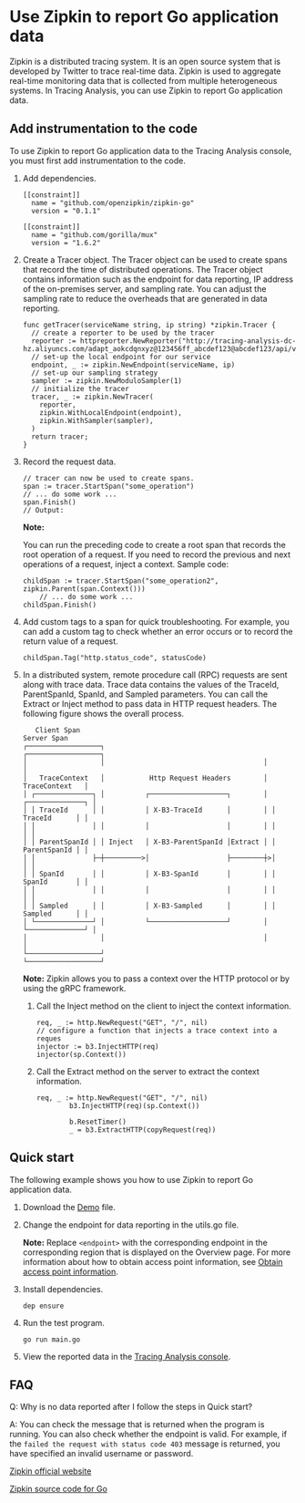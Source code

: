 # Use Zipkin to report Go application data

Zipkin is a distributed tracing system. It is an open source system that is developed by Twitter to trace real-time data. Zipkin is used to aggregate real-time monitoring data that is collected from multiple heterogeneous systems. In Tracing Analysis, you can use Zipkin to report Go application data.

## Add instrumentation to the code

To use Zipkin to report Go application data to the Tracing Analysis console, you must first add instrumentation to the code.

1.  Add dependencies.

    ```
    [[constraint]]
      name = "github.com/openzipkin/zipkin-go"
      version = "0.1.1"
    
    [[constraint]]
      name = "github.com/gorilla/mux"
      version = "1.6.2"
    ```

2.  Create a Tracer object. The Tracer object can be used to create spans that record the time of distributed operations. The Tracer object contains information such as the endpoint for data reporting, IP address of the on-premises server, and sampling rate. You can adjust the sampling rate to reduce the overheads that are generated in data reporting.

    ```
    func getTracer(serviceName string, ip string) *zipkin.Tracer {
      // create a reporter to be used by the tracer
      reporter := httpreporter.NewReporter("http://tracing-analysis-dc-hz.aliyuncs.com/adapt_aokcdqnxyz@123456ff_abcdef123@abcdef123/api/v2/spans")
      // set-up the local endpoint for our service
      endpoint, _ := zipkin.NewEndpoint(serviceName, ip)
      // set-up our sampling strategy
      sampler := zipkin.NewModuloSampler(1)
      // initialize the tracer
      tracer, _ := zipkin.NewTracer(
        reporter,
        zipkin.WithLocalEndpoint(endpoint),
        zipkin.WithSampler(sampler),
      )
      return tracer;
    }
    ```

3.  Record the request data.

    ```
    // tracer can now be used to create spans.
    span := tracer.StartSpan("some_operation")
    // ... do some work ...
    span.Finish()
    // Output:
    ```

    **Note:**

    You can run the preceding code to create a root span that records the root operation of a request. If you need to record the previous and next operations of a request, inject a context. Sample code:

    ```
    childSpan := tracer.StartSpan("some_operation2", zipkin.Parent(span.Context()))
        // ... do some work ...
    childSpan.Finish()
    ```

4.  Add custom tags to a span for quick troubleshooting. For example, you can add a custom tag to check whether an error occurs or to record the return value of a request.

    ```
    childSpan.Tag("http.status_code", statusCode)
    ```

5.  In a distributed system, remote procedure call \(RPC\) requests are sent along with trace data. Trace data contains the values of the TraceId, ParentSpanId, SpanId, and Sampled parameters. You can call the Extract or Inject method to pass data in HTTP request headers. The following figure shows the overall process.

    ```
       Client Span                                                Server Span
    ┌──────────────────┐                                       ┌──────────────────┐
    │                  │                                       │                  │
    │   TraceContext   │           Http Request Headers        │   TraceContext   │
    │ ┌──────────────┐ │          ┌───────────────────┐        │ ┌──────────────┐ │
    │ │ TraceId      │ │          │ X-B3-TraceId      │        │ │ TraceId      │ │
    │ │              │ │          │                   │        │ │              │ │
    │ │ ParentSpanId │ │ Inject   │ X-B3-ParentSpanId │Extract │ │ ParentSpanId │ │
    │ │              ├─┼─────────>│                   ├────────┼>│              │ │
    │ │ SpanId       │ │          │ X-B3-SpanId       │        │ │ SpanId       │ │
    │ │              │ │          │                   │        │ │              │ │
    │ │ Sampled      │ │          │ X-B3-Sampled      │        │ │ Sampled      │ │
    │ └──────────────┘ │          └───────────────────┘        │ └──────────────┘ │
    │                  │                                       │                  │
    └──────────────────┘                                       └──────────────────┘
    ```

    **Note:** Zipkin allows you to pass a context over the HTTP protocol or by using the gRPC framework.

    1.  Call the Inject method on the client to inject the context information.

        ```
        req, _ := http.NewRequest("GET", "/", nil)
        // configure a function that injects a trace context into a reques
        injector := b3.InjectHTTP(req)
        injector(sp.Context())
        ```

    2.  Call the Extract method on the server to extract the context information.

        ```
        req, _ := http.NewRequest("GET", "/", nil)
                b3.InjectHTTP(req)(sp.Context())
        
                b.ResetTimer()
                _ = b3.ExtractHTTP(copyRequest(req))
        ```


## Quick start

The following example shows you how to use Zipkin to report Go application data.

1.  Download the [Demo](https://arms-apm.oss-cn-hangzhou.aliyuncs.com/demo/zipkinTracingGoTest.zip) file.

2.  Change the endpoint for data reporting in the utils.go file.

    **Note:** Replace `<endpoint>` with the corresponding endpoint in the corresponding region that is displayed on the Overview page. For more information about how to obtain access point information, see [Obtain access point information](#tab2).

3.  Install dependencies.

    ```
    dep ensure
    ```

4.  Run the test program.

    ```
    go run main.go
    ```

5.  View the reported data in the [Tracing Analysis console](https://tracing-analysis.console.aliyun.com/).


## FAQ

Q: Why is no data reported after I follow the steps in Quick start?

A: You can check the message that is returned when the program is running. You can also check whether the endpoint is valid. For example, if the `failed the request with status code 403` message is returned, you have specified an invalid username or password.

[Zipkin official website](https://zipkin.io/)

[Zipkin source code for Go](https://github.com/openzipkin/zipkin-go)

